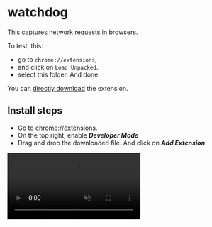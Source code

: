 # watchdog

This captures network requests in browsers.

To test, this:
- go to `chrome://extensions`,
- and click on `Load Unpacked`.
- select this folder. And done.


You can [directly download](https://github.com/amitavaghosh1/watchdog/releases/latest/download/watchdog.crx.zip) the extension.


## Install steps
<ul>
  <li>Go to <a href="chrome://extensions">chrome://extensions</a>.</li>
  <li>On the top right, enable <i><b>Developer Mode</b></i></li>
  <li>Drag and drop the downloaded file. And click on <i><b>Add Extension</b></i></li>
</ul>



<video
       src="https://user-images.githubusercontent.com/71380768/232718042-c0f0d02f-67f5-4cd9-9049-d9bf1d204e71.mp4"
       data-canonical-src="https://user-images.githubusercontent.com/169707/126715420-991ad821-9ac8-4b66-b79e-e0966e0f3a89.mp4"
       controls="controls"
       muted="muted"
       class="d-block rounded-bottom-2 width-fit"
       style="max-height:480px; max-width: 480px">
</video>
